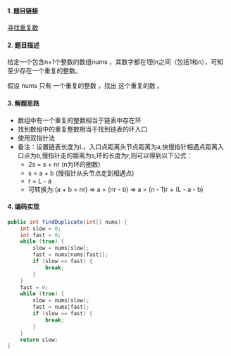 

#### 1. 题目链接
[寻找重复数](https://leetcode-cn.com/problems/find-the-duplicate-number/)

#### 2. 题目描述
给定一个包含n+1个整数的数组nums ，其数字都在1到n之间（包括1和n），可知至少存在一个重复的整数。

假设 nums 只有 一个重复的整数 ，找出 这个重复的数 。


#### 3. 解题思路
* 数组中有一个重复的整数相当于链表中存在环
* 找到数组中的重复整数相当于找到链表的环入口
* 使用双指针法
* 备注：设置链表长度为L，入口点距离头节点距离为a,快慢指针相遇点距离入口点为b,慢指针走的距离为s,环的长度为r,则可以得到以下公式：
    * 2s = s + nr (n为环的圈数)
    * s = a + b (慢指针从头节点走到相遇点)
    * r = L - a
    * 可转换为:(a + b = nr) => a = (nr - b) => a = (n - 1)r + (L - a - b)
      



#### 4. 编码实现
``` java
public int findDuplicate(int[] nums) {
    int slow = 0;
    int fast = 0;
    while (true) {
        slow = nums[slow];
        fast = nums[nums[fast]];
        if (slow == fast) {
            break;
        }
    }
    fast = 0;
    while (true) {
        slow = nums[slow];
        fast = nums[fast];
        if (slow == fast) {
            break;
        }
    }
    return slow;
}

```
